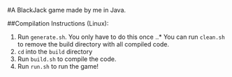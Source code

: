 #A BlackJack game made by me in Java.

##Compilation Instructions (Linux):
1. Run ```generate.sh```. You only have to do this once
..* You can run ```clean.sh``` to remove the build directory with all compiled code.
2. ```cd``` into the ```build``` directory
3. Run ```build.sh``` to compile the code.
4. Run ```run.sh``` to run the game!

